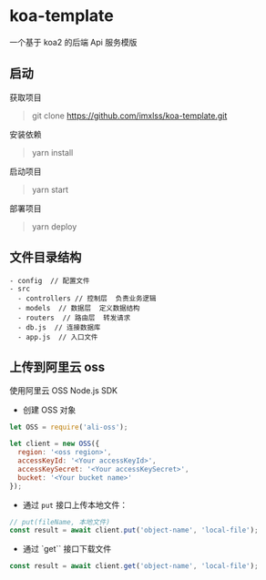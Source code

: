 # koa-template

一个基于 koa2 的后端 Api 服务模版

## 启动

获取项目

> git clone https://github.com/imxlss/koa-template.git

安装依赖

> yarn install

启动项目

> yarn start

部署项目

> yarn deploy

## 文件目录结构

```
- config  // 配置文件
- src
  - controllers // 控制层  负责业务逻辑
  - models  // 数据层  定义数据结构
  - routers  // 路由层  转发请求
  - db.js  // 连接数据库
  - app.js  // 入口文件
```

## 上传到阿里云 oss

使用阿里云 OSS Node.js SDK

- 创建 OSS 对象

```js
let OSS = require('ali-oss');

let client = new OSS({
  region: '<oss region>',
  accessKeyId: '<Your accessKeyId>',
  accessKeySecret: '<Your accessKeySecret>',
  bucket: '<Your bucket name>'
});
```

- 通过 `put` 接口上传本地文件：

```js
// put(fileName, 本地文件)
const result = await client.put('object-name', 'local-file');
```

- 通过 `get`` 接口下载文件

```js
const result = await client.get('object-name', 'local-file');
```
